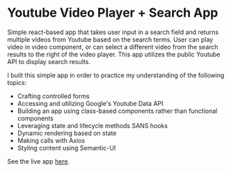 # Youtube Video Player + Search App

Simple react-based app that takes user input in a search field and returns multiple videos from Youtube based on the search terms. User can play video in video component, or can select a different video from the search results to the right of the video player. This app utilizes the public Youtube API to display search results.

I built this simple app in order to practice my understanding of the following topics:

- Crafting controlled forms
- Accessing and utilizing Google's Youtube Data API
- Building an app using class-based components rather than functional components
- Leveraging state and lifecycle methods SANS hooks
- Dynamic rendering based on state
- Making calls with Axios
- Styling content using Semantic-UI

See the live app <a href="https://tcs-simple-youtube-clone.netlify.app/" target="_blank">here</a>.
